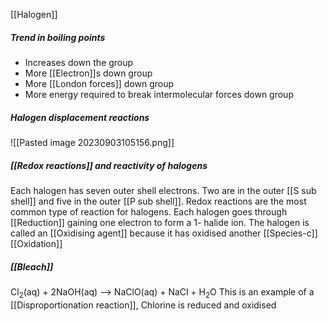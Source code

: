 [[Halogen]]

##### Trend in boiling points
- Increases down the group
- More [[Electron]]s down group
- More [[London forces]] down group
- More energy required to break intermolecular forces down group

##### Halogen displacement reactions
![[Pasted image 20230903105156.png]]
##### [[Redox reactions]] and reactivity of halogens
Each halogen has seven outer shell electrons. Two are in the outer [[S sub shell]] and five in the outer [[P sub shell]]. Redox reactions are the most common type of reaction for halogens. Each halogen goes through [[Reduction]] gaining one electron to form a 1- halide ion. The halogen is called an [[Oxidising agent]] because it has oxidised another [[Species-c]] 
[[Oxidation]]


##### [[Bleach]]
Cl<sub>2</sub>(aq) + 2NaOH(aq) --> NaClO(aq) + NaCl + H<sub>2</sub>O
This is an example of a [[Disproportionation reaction]], Chlorine is reduced and oxidised